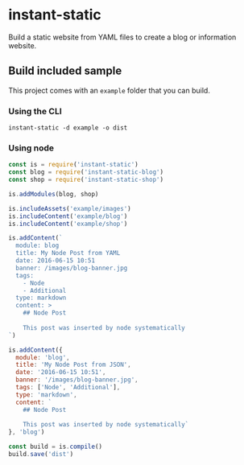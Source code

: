 # instant-static
Build a static website from YAML files to create a blog or information website.

## Build included sample
This project comes with an `example` folder that you can build.

### Using the CLI
```shell
instant-static -d example -o dist
```

### Using node
```javascript
const is = require('instant-static')
const blog = require('instant-static-blog')
const shop = require('instant-static-shop')

is.addModules(blog, shop)

is.includeAssets('example/images')
is.includeContent('example/blog')
is.includeContent('example/shop')

is.addContent(`
  module: blog
  title: My Node Post from YAML
  date: 2016-06-15 10:51
  banner: /images/blog-banner.jpg
  tags: 
    - Node
    - Additional
  type: markdown
  content: >
    ## Node Post
    
    This post was inserted by node systematically
`)

is.addContent({
  module: 'blog',
  title: 'My Node Post from JSON',
  date: '2016-06-15 10:51',
  banner: '/images/blog-banner.jpg',
  tags: ['Node', 'Additional'],
  type: 'markdown',
  content: `
    ## Node Post
    
    This post was inserted by node systematically`
}, 'blog')

const build = is.compile()
build.save('dist')

```


